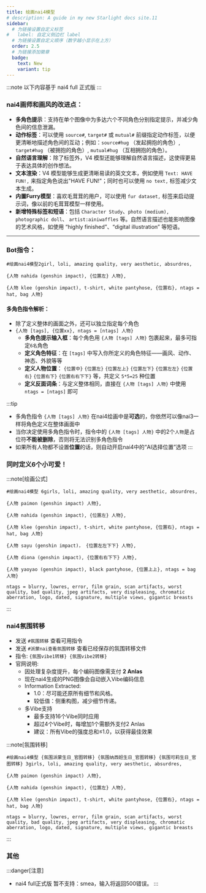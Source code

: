 ```yaml
---
title: 绘画nai4模型
# description: A guide in my new Starlight docs site.11
sidebar:
  # 为链接设置自定义标签
#   label: 自定义侧边栏 label
  # 为链接设置自定义顺序（数字越小显示在上方）
  order: 2.5
  # 为链接添加徽章
  badge:
    text: New
    variant: tip
---
```


:::note
以下内容基于 nai4 full 正式版
:::

### nai4画师和画风的改进点：

*   **多角色提示**：支持在单个图像中为多达六个不同角色分别指定提示，并减少角色间的信息泄漏。
*   **动作标签**：可以使用 `source#`, `target#` 或 `mutual#` 前缀指定动作标签，以便更清晰地描述角色间的互动；例如：`source#hug` （发起拥抱的角色）, `target#hug` （被拥抱的角色）, `mutual#hug` （互相拥抱的角色）。
*   **自然语言理解**：除了标签外，V4 模型还能够理解自然语言描述，这使得更易于表达具体的创作想法。
*   **文本渲染**：V4 模型能够生成更清晰易读的英文文本，例如使用 `Text: HAVE FUN!,` 来指定角色说出"HAVE FUN!"；同时也可以使用 `no text,` 标签减少文本生成。
*   **内置Furry模型**：喜欢毛茸茸的用户，可以使用 `fur dataset,` 标签来启动提示词，像以前的毛茸茸模型一样使用。
*   **新增特殊标签和短语**：包括 `Character Study`、`photo (medium), photographic doll`、 `artist:ainiwaffles` 等。自然语言描述也能影响图像的艺术风格，如使用 “highly finished”、“digital illustration” 等短语。

---

### Bot指令：

```text
#绘画nai4模型2girl, loli, amazing quality, very aesthetic, absurdres, 

{人物 nahida (genshin impact), {位置左} 人物}, 

{人物 klee (genshin impact), t-shirt, white pantyhose, {位置右}, ntags = hat, bag 人物}
```

#### 多角色指令解析：
- 除了定义整体的画面之外，还可以独立指定每个角色
- `{人物 [tags], {位置xx}, ntags = [ntags] 人物}`
  - **多角色提示输入框**：每个角色用 `{人物 [tags] 人物}` 包裹起来，最多可指定`6名`角色
  - **定义角色特征**：在 `[tags]` 中写入你所定义的角色特征——画风、动作、神态、外貌等等
  - **定义人物位置**： `{位置中}` `{位置左}` `{位置左上}` `{位置左下}` `{位置左左}` `{位置右}` `{位置右下}`  `{位置右右下下}` 等，共定义 `5*5=25` 种位置
  - **定义反面词条**：与定义整体相同，直接在 `{人物 [tags] 人物}` 中使用 `ntags = [ntags]` 即可

:::tip
- 多角色指令 `{人物 [tags] 人物}` 在nai4绘画中是**可选**的，你依然可以像nai3一样将角色定义在整体画面中
- 当你决定使用多角色指令时，指令中的 `{人物 [tags] 人物}` 中的2个`人物`是占位符**不能被删除**，否则将无法识别多角色指令
- 如果所有人物都不设置**位置**的话，则自动开启nai4中的“AI选择位置”选项
:::

### 同时定义6个小可爱！
:::note[绘画公式]
```
#绘画nai4模型 6girls, loli, amazing quality, very aesthetic, absurdres, 

{人物 paimon (genshin impact) 人物}, 

{人物 nahida (genshin impact), {位置左} 人物}, 

{人物 klee (genshin impact), t-shirt, white pantyhose, {位置右}, ntags = hat, bag 人物}

{人物 sayu (genshin impact)， {位置左左下下} 人物}, 

{人物 diona (genshin impact), {位置右右下下} 人物}, 

{人物 yaoyao (genshin impact), black pantyhose, {位置上上}, ntags = bag 人物}

ntags = blurry, lowres, error, film grain, scan artifacts, worst quality, bad quality, jpeg artifacts, very displeasing, chromatic aberration, logo, dated, signature, multiple views, gigantic breasts
```
:::

### nai4氛围转移

- 发送 `#氛围转移` 查看可用指令
- 发送 `#派蒙nai查看氛围转移` 查看已经保存的氛围转移文件
- 指令: `{氛围vibe1转移} {氛围vibe2转移}`
- 官网说明:
  - 因处理复杂度提升，​​每个编码图像需支付 **2 Anlas​​**
  - 现在nai4生成的PNG图像会​​自动嵌入Vibe编码信息
  - Information Extracted: 
    - 1.0：尽可能还原所有细节和风格。
    - 较低值：侧重构图，减少细节传递。
  - 多Vibe支持
    - 最多支持​​16个Vibe同时应用
    - 超过4个Vibe时，每增加1个需额外支付2 Anlas
    - ​​建议​​：所有Vibe的强度总和≤1.0，以获得最佳效果

:::note[氛围转移]
```
#绘画nai4模型 {氛围派蒙生日_官图转移} {氛围纳西妲生日_官图转移} {氛围可莉生日_官图转移} 3girls, loli, amazing quality, very aesthetic, absurdres, 

{人物 paimon (genshin impact) 人物}, 

{人物 nahida (genshin impact), {位置左} 人物}, 

{人物 klee (genshin impact), t-shirt, white pantyhose, {位置右}, ntags = hat, bag 人物}

ntags = blurry, lowres, error, film grain, scan artifacts, worst quality, bad quality, jpeg artifacts, very displeasing, chromatic aberration, logo, dated, signature, multiple views, gigantic breasts
```
:::

### 其他

:::danger[注意]
- nai4 full正式版 暂不支持：smea，输入将返回500错误。
:::
